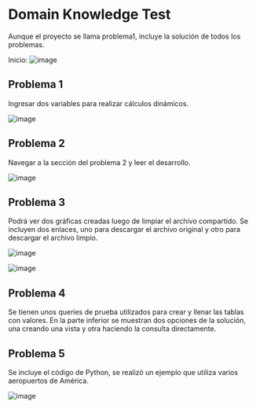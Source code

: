 # Domain Knowledge Test

Aunque el proyecto se llama problema1, incluye la solución de todos los problemas.

Inicio:
![image](https://user-images.githubusercontent.com/30028876/153524932-6d5bad46-c4a6-452d-8ef3-f54547a03b66.png)

## Problema 1

Ingresar dos variables para realizar cálculos dinámicos.

![image](https://user-images.githubusercontent.com/30028876/153524987-b02664e2-5805-4788-b307-df83b0dd35aa.png)

## Problema 2

Navegar a la sección del problema 2 y leer el desarrollo.

![image](https://user-images.githubusercontent.com/30028876/153525014-41ed66f3-e09d-4714-91e3-56347f552b37.png)

## Problema 3

Podrá ver dos gráficas creadas luego de limpiar el archivo compartido.
Se incluyen dos enlaces, uno para descargar el archivo original y otro para descargar el archivo limpio.

![image](https://user-images.githubusercontent.com/30028876/153525052-4445a99c-e5cb-4f9e-84e9-691be7ce9118.png)

![image](https://user-images.githubusercontent.com/30028876/153525135-65560c21-d24c-4e77-9552-e3c3aff19a39.png)


## Problema 4

Se tienen unos queries de prueba utilizados para crear y llenar las tablas con valores.
En la parte inferior se muestran dos opciones de la solución, una creando una vista y otra haciendo la consulta directamente.

## Problema 5

Se incluye el código de Python, se realizó un ejemplo que utiliza varios aeropuertos de América.

![image](https://user-images.githubusercontent.com/30028876/153525380-e28fa7b7-486b-4023-a63b-89e1185023af.png)
